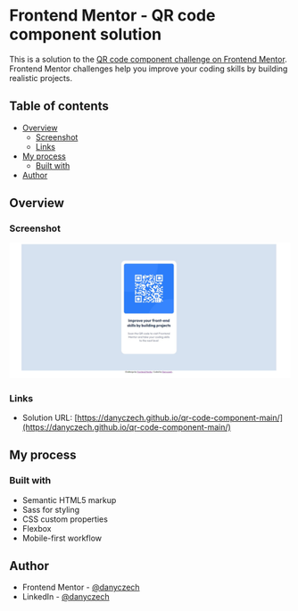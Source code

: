# Frontend Mentor - QR code component solution

This is a solution to the [QR code component challenge on Frontend Mentor](https://www.frontendmentor.io/challenges/qr-code-component-iux_sIO_H). Frontend Mentor challenges help you improve your coding skills by building realistic projects.

## Table of contents

- [Overview](#overview)
  - [Screenshot](#screenshot)
  - [Links](#links)
- [My process](#my-process)
  - [Built with](#built-with)
- [Author](#author)

## Overview

### Screenshot

![](./design/final_screenshot.jpg)

### Links

- Solution URL: [https://danyczech.github.io/qr-code-component-main/](https://danyczech.github.io/qr-code-component-main/)

## My process

### Built with

- Semantic HTML5 markup
- Sass for styling
- CSS custom properties
- Flexbox
- Mobile-first workflow

## Author

- Frontend Mentor - [@danyczech](https://www.frontendmentor.io/profile/danyczech)
- LinkedIn - [@danyczech](www.linkedin.com/in/danyczech)
